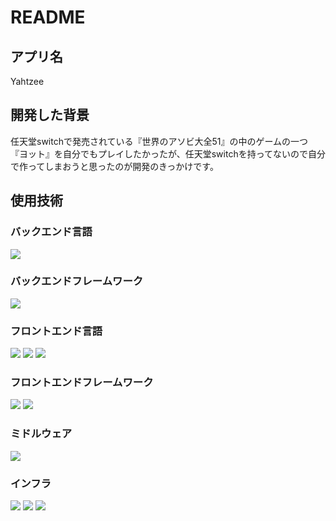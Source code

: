 # README

## アプリ名
Yahtzee

## 開発した背景
任天堂switchで発売されている『世界のアソビ大全51』の中のゲームの一つ『ヨット』を自分でもプレイしたかったが、任天堂switchを持ってないので自分で作ってしまおうと思ったのが開発のきっかけです。

## 使用技術

### バックエンド言語
<img src="https://img.shields.io/badge/-Ruby-CC342D.svg?logo=ruby&style=flat">

### バックエンドフレームワーク
<img src="https://img.shields.io/badge/-Ruby_on_Rails-D30001.svg?logo=Ruby_on_Rails&style=flat">

### フロントエンド言語
<img src="https://img.shields.io/badge/-HTML5-E34F26.svg?logo=html5&logoColor=white">

<img src="https://img.shields.io/badge/-CSS3-1572B6.svg?logo=html5&logoColor=white">

<img src="https://img.shields.io/badge/-javascript-F7DF1E.svg?logo=javascript&logoColor=black&style=flat">

### フロントエンドフレームワーク
<img src="https://img.shields.io/badge/-Turbo-5CD8E5.svg?logo=turbo&style=flat">

<img src="https://img.shields.io/badge/-Stimulus-77E8B95.svg?logo=stimulus&style=flat">

### ミドルウェア
<img src="https://img.shields.io/badge/-MySQL-4479A1.svg?logo=mysql&logoColor=white">

### インフラ
<img src="https://img.shields.io/badge/-Docker-2496ED.svg?logo=docker&logoColor=white&style=flat">

<img src="https://img.shields.io/badge/-heroku-430098.svg?logo=heroku&style=flat">

<img src="https://img.shields.io/badge/-Amazon_S3-569A31.svg?logo=amazon_s3&logoColor=white&style=flat">

## 
